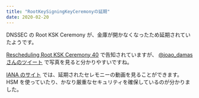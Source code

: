 ```yaml
---
title: "RootKeySigningKeyCeremonyの延期"
date: 2020-02-20
---
```


DNSSEC の Root KSK Ceremony が、金庫が開かなくなったため延期されていたようです。

[Rescheduling Root KSK Ceremony 40](https://mm.icann.org/pipermail/root-dnssec-announce/2020/000121.html)
で告知されていますが、
[@joao_damas さんのツイート](https://twitter.com/joao_damas/status/1228382028808114177)
で写真を見ると分かりやすいですね。

[IANA のサイト](https://www.iana.org/dnssec/ceremonies/40) では、延期されたセレモニーの動画を見ることができます。
HSM を使っていたり、かなり厳重なセキュリティを確保しているのが分かりました。
